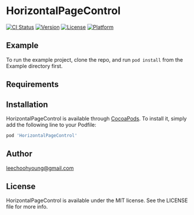 # HorizontalPageControl

[![CI Status](https://img.shields.io/travis/4285647/HorizontalPageControl.svg?style=flat)](https://travis-ci.org/4285647/HorizontalPageControl)
[![Version](https://img.shields.io/cocoapods/v/HorizontalPageControl.svg?style=flat)](https://cocoapods.org/pods/HorizontalPageControl)
[![License](https://img.shields.io/cocoapods/l/HorizontalPageControl.svg?style=flat)](https://cocoapods.org/pods/HorizontalPageControl)
[![Platform](https://img.shields.io/cocoapods/p/HorizontalPageControl.svg?style=flat)](https://cocoapods.org/pods/HorizontalPageControl)

## Example

To run the example project, clone the repo, and run `pod install` from the Example directory first.

## Requirements

## Installation

HorizontalPageControl is available through [CocoaPods](https://cocoapods.org). To install
it, simply add the following line to your Podfile:

```ruby
pod 'HorizontalPageControl'
```

## Author

leechoohyoung@gmail.com

## License

HorizontalPageControl is available under the MIT license. See the LICENSE file for more info.
